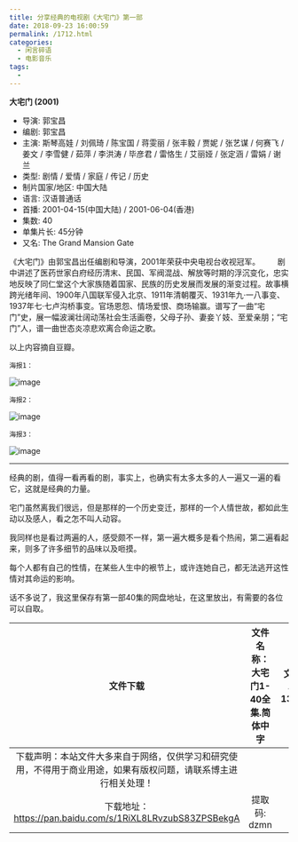 ```yaml
---
title: 分享经典的电视剧《大宅门》第一部
date: 2018-09-23 16:00:59
permalink: /1712.html
categories:
  - 闲言碎语
  - 电影音乐
tags:
  - 
---
```


**大宅门 (2001)**

- 导演: 郭宝昌
- 编剧: 郭宝昌
- 主演: 斯琴高娃 / 刘佩琦 / 陈宝国 / 蒋雯丽 / 张丰毅 / 贾妮 / 张艺谋 / 何赛飞 / 姜文 / 李雪健 / 茹萍 / 李洪涛 / 毕彦君 / 雷恪生 / 艾丽娅 / 张定涵 / 雷娟 / 谢兰
- 类型: 剧情 / 爱情 / 家庭 / 传记 / 历史
- 制片国家/地区: 中国大陆
- 语言: 汉语普通话
- 首播: 2001-04-15(中国大陆) / 2001-06-04(香港)
- 集数: 40
- 单集片长: 45分钟
- 又名: The Grand Mansion Gate

《大宅门》由郭宝昌出任编剧和导演，2001年荣获中央电视台收视冠军。
　　剧中讲述了医药世家白府经历清末、民国、军阀混战、解放等时期的浮沉变化，忠实地反映了同仁堂这个大家族随着国家、民族的历史发展而发展的渐变过程。故事横跨光绪年间、1900年八国联军侵入北京、1911年清朝覆灭、1931年九·一八事变、1937年七·七卢沟桥事变。官场恩怨、情场爱恨、商场输赢。谱写了一曲“宅门”史，展一幅波澜壮阔动荡社会生活画卷，父母子孙、妻妾丫妓、至爱亲朋；“宅门”人，谱一曲世态炎凉悲欢离合命运之歌。

以上内容摘自豆瓣。

`海报1：`

![image](https://tva4.sinaimg.cn/large/008k1Yt0ly1grnmw3clq2j30h70m3nns.jpg)

`海报2：`

![image](https://tvax2.sinaimg.cn/large/008k1Yt0ly1grnmwgxy9wj60d40jdkcg02.jpg)

`海报3：`

![image](https://tva2.sinaimg.cn/large/008k1Yt0ly1grnmwmc3djj30uq0kte45.jpg)

------

经典的剧，值得一看再看的剧，事实上，也确实有太多太多的人一遍又一遍的看它，这就是经典的力量。

宅门虽然离我们很远，但是那样的一个历史变迁，那样的一个人情世故，都如此生动以及感人，看之怎不叫人动容。

我同样也是看过两遍的人，感受颇不一样，第一遍大概多是看个热闹，第二遍看起来，则多了许多细节的品味以及咂摸。

每个人都有自己的性情，在某些人生中的裉节上，或许连她自己，都无法逃开这性情对其命运的影响。

话不多说了，我这里保存有第一部40集的网盘地址，在这里放出，有需要的各位可以自取。

|                           文件下载                           | 文件名称：大宅门1-40全集.简体中字 | 文件大小：13.62G |
| :----------------------------------------------------------: | :-------------------------------: | :--------------: |
| 下载声明：本站文件大多来自于网络，仅供学习和研究使用，不得用于商业用途，如果有版权问题，请联系博主进行相关处理！ |                                   |                  |
|  下载地址：https://pan.baidu.com/s/1RiXL8LRvzubS83ZPSBekgA   |           提取码: dzmn            |                  |

